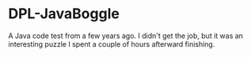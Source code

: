# DPL-JavaBoggle
A Java code test from a few years ago. I didn't get the job, but it was an interesting puzzle I spent a couple of hours afterward finishing.
